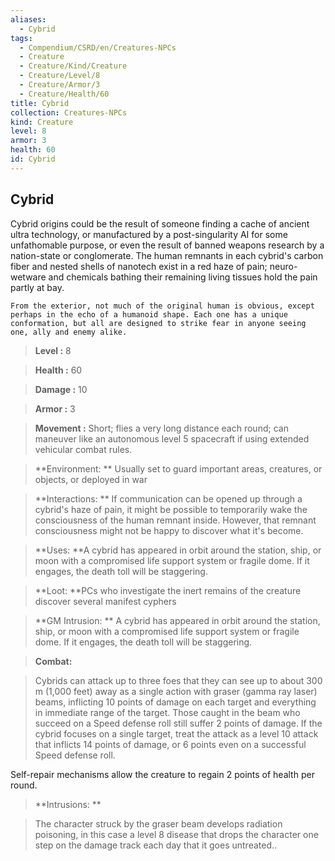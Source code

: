 ```yaml
---
aliases:
  - Cybrid
tags:
  - Compendium/CSRD/en/Creatures-NPCs
  - Creature
  - Creature/Kind/Creature
  - Creature/Level/8
  - Creature/Armor/3
  - Creature/Health/60
title: Cybrid
collection: Creatures-NPCs
kind: Creature
level: 8
armor: 3
health: 60
id: Cybrid
---
```

## Cybrid    
Cybrid origins could be the result of someone finding a cache of ancient ultra technology, or manufactured by a post-singularity AI for some unfathomable purpose, or even the result of banned weapons research by a nation-state or conglomerate. The human remnants in each cybrid's carbon fiber and nested shells of nanotech exist in a red haze of pain; neuro-wetware and chemicals bathing their remaining living tissues hold the pain partly at bay.   
	From the exterior, not much of the original human is obvious, except perhaps in the echo of a humanoid shape. Each one has a unique conformation, but all are designed to strike fear in anyone seeing one, ally and enemy alike.    
  
    
> **Level :** 8    
> **Health :** 60    
> **Damage :** 10    
> **Armor :** 3    
> **Movement :** Short; flies a very long distance each round; can maneuver like an autonomous level 5 spacecraft if using extended vehicular combat rules.    
> **Environment: ** Usually set to guard important areas, creatures, or objects, or deployed in war    
> **Interactions: ** If communication can be opened up through a cybrid's haze of pain, it might be possible to temporarily wake the consciousness of the human remnant inside. However, that remnant consciousness might not be happy to discover what it's become.    
> **Uses: **A cybrid has appeared in orbit around the station, ship, or moon with a compromised life support system or fragile dome. If it engages, the death toll will be staggering.    
> **Loot: **PCs who investigate the inert remains of the creature discover several manifest cyphers    
> **GM Intrusion: ** A cybrid has appeared in orbit around the station, ship, or moon with a compromised life support system or fragile dome. If it engages, the death toll will be staggering.    
  
> **Combat:**   
> Cybrids can attack up to three foes that they can see up to about 300 m (1,000 feet) away as a single action with graser (gamma ray laser) beams, inflicting 10 points of damage on each target and everything in immediate range of the target. Those caught in the beam who succeed on a Speed defense roll still suffer 2 points of damage. If the cybrid focuses on a single target, treat the attack as a level 10 attack that inflicts 14 points of damage, or 6 points even on a successful Speed defense roll.  
 Self-repair mechanisms allow the creature to regain 2 points of health per round.    
    
  
> **Intrusions: **   
> The character struck by the graser beam develops radiation poisoning, in this case a level 8 disease that drops the character one step on the damage track each day that it goes untreated..    
